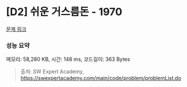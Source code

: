 # [D2] 쉬운 거스름돈 - 1970 

[문제 링크](https://swexpertacademy.com/main/code/problem/problemDetail.do?contestProbId=AV5PsIl6AXIDFAUq) 

### 성능 요약

메모리: 58,280 KB, 시간: 148 ms, 코드길이: 363 Bytes



> 출처: SW Expert Academy, https://swexpertacademy.com/main/code/problem/problemList.do